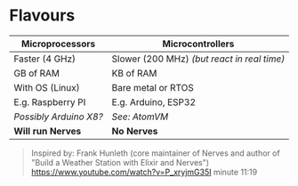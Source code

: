 # Flavours

| Microprocessors           | Microcontrollers    |
|---------------------------|---------------------|
| Faster (4 GHz)            | Slower (200 MHz) _(but react in real time)_ <!-- .element class="text-lg"-->|
| GB of RAM                 | KB of RAM           |
| With OS (Linux)           | Bare metal or RTOS  |
| E.g. Raspberry PI         | E.g. Arduino, ESP32 |
|   _Possibly Arduino X8?_  | _See: AtomVM_       |
| **Will run Nerves**       | **No Nerves**       |

> Inspired by: Frank Hunleth (core maintainer of Nerves 
and author of "Build a Weather Station with Elixir and Nerves") <!-- .element class="text-lg" --> \
> https://www.youtube.com/watch?v=P_xryjmG35I minute 11:19